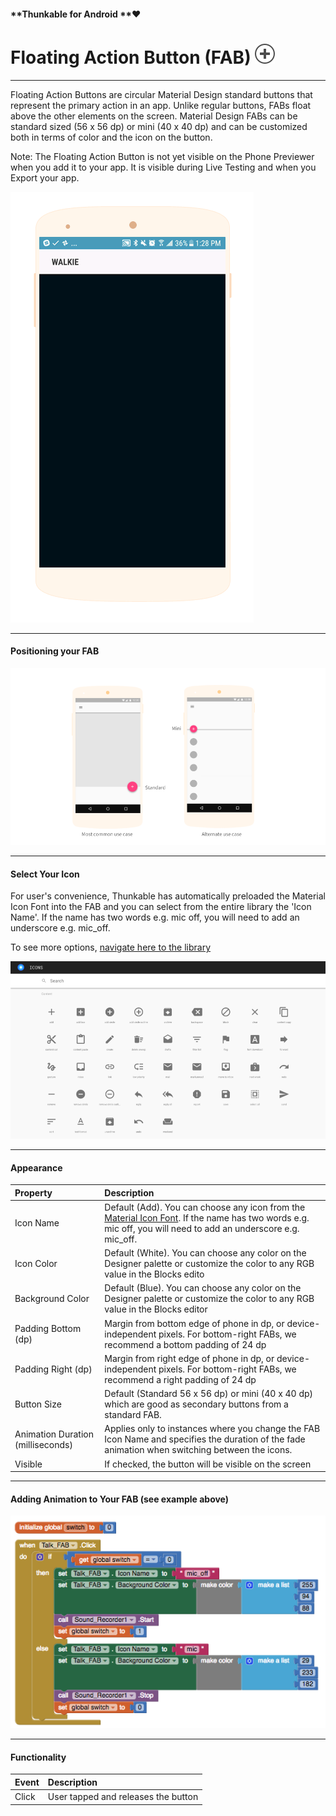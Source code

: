 #### **Thunkable for Android **❤

# Floating Action Button \(FAB\) ![](/assets/FAB-icon.png)

---

Floating Action Buttons are circular Material Design standard buttons that represent the primary action in an app. Unlike regular buttons, FABs float above the other elements on the screen. Material Design FABs can be standard sized \(56 x 56 dp\) or mini \(40 x 40 dp\) and can be customized both in terms of color and the icon on the button.

Note: The Floating Action Button is not yet visible on the Phone Previewer when you add it to your app. It is visible during Live Testing and when you Export your app.

![](/assets/Thunkable_Walkie.gif)

---

#### Positioning your FAB

![](/assets/fab-fig-1.png)

---

#### Select Your Icon

For user's convenience, Thunkable has automatically preloaded the Material Icon Font into the FAB and you can select from the entire library the 'Icon Name'. If the name has two words e.g. mic off, you will need to add an underscore e.g. mic\_off.

To see more options, [navigate here to the library](https://material.io/icons/)

![](/assets/fab-fig-2.png)

---

#### Appea**rance**

| Property | Description |
| :--- | :--- |
| Icon Name | Default \(Add\). You can choose any icon from the [Material Icon Font](https://material.io/icons/). If the name has two words e.g. mic off, you will need to add an underscore e.g. mic\_off. |
| Icon Color | Default \(White\). You can choose any color on the Designer palette or customize the color to any RGB value in the Blocks edito |
| Background Color | Default \(Blue\). You can choose any color on the Designer palette or customize the color to any RGB value in the Blocks editor |
| Padding Bottom \(dp\) | Margin from bottom edge of phone in dp, or device-independent pixels. For bottom-right FABs, we recommend a bottom padding of 24 dp |
| Padding Right \(dp\) | Margin from right edge of phone in dp, or device-independent pixels. For bottom-right FABs, we recommend a right padding of 24 dp |
| Button Size | Default \(Standard 56 x 56 dp\) or mini \(40 x 40 dp\) which are good as secondary buttons from a standard FAB. |
| Animation Duration \(milliseconds\) | Applies only to instances where you change the FAB Icon Name and specifies the duration of the fade animation when switching between the icons.  |
| Visible | If checked, the button will be visible on the screen |

---

#### Adding Animation to Your FAB \(see example above\)

![](/assets/fab-fig-3.png)

---

#### Functionality

| Event | Description |
| :--- | :--- |
| Click | User tapped and releases the button |



